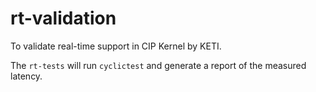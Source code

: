 # rt-validation

To validate real-time support in CIP Kernel by KETI.

The `rt-tests` will run `cyclictest` and generate a report of the measured latency.
